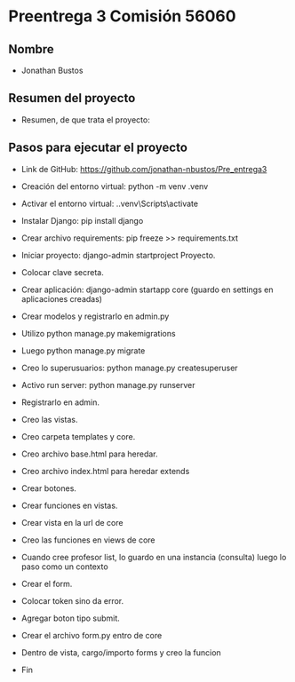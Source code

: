 # Preentrega 3 Comisión 56060

## Nombre

- Jonathan Bustos

## Resumen del proyecto

- Resumen, de que trata el proyecto:

## Pasos para ejecutar el proyecto

- Link de GitHub: https://github.com/jonathan-nbustos/Pre_entrega3

- Creación del entorno virtual: python -m venv .venv
- Activar el entorno virtual: .\.venv\Scripts\activate
- Instalar Django: pip install django 

- Crear archivo requirements: pip freeze >> requirements.txt
- Iniciar proyecto: django-admin startproject Proyecto.
- Colocar clave secreta.

- Crear aplicación: django-admin  startapp core (guardo en settings en aplicaciones creadas)

- Crear modelos y registrarlo en admin.py

- Utilizo python manage.py makemigrations
- Luego python manage.py migrate  

- Creo lo superusuarios: python manage.py createsuperuser

- Activo run server: python manage.py runserver
- Registrarlo en admin.

- Creo las vistas.
- Creo carpeta templates y core.

- Creo archivo base.html para heredar.
- Creo archivo index.html para heredar extends

- Crear botones.
- Crear funciones en vistas.
- Crear vista en la url de core
- Creo las funciones en views de core
 - Cuando cree profesor list, lo guardo en una instancia (consulta) luego lo paso como un contexto

- Crear el form.
- Colocar token sino da error.
- Agregar boton tipo submit.
- Crear el archivo form.py entro de core
- Dentro de vista, cargo/importo forms y creo la funcion
- Fin